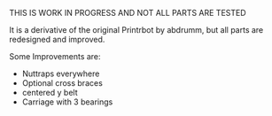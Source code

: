 THIS IS WORK IN PROGRESS AND NOT ALL PARTS ARE TESTED


It is a derivative of the original Printrbot by abdrumm, but all parts are redesigned and improved.

Some Improvements are:

- Nuttraps everywhere
- Optional cross braces
- centered y belt
- Carriage with 3 bearings